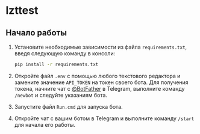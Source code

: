 # lzttest

## Начало работы

1. Установите необходимые зависимости из файла `requirements.txt`, введя следующую команду в консоли:

    ```bash
    pip install -r requirements.txt
    ```

2. Откройте файл `.env` с помощью любого текстового редактора и замените значение `API_TOKEN` на токен своего бота.
   Для получения токена, начните чат с [@BotFather](https://t.me/BotFather) в Telegram, выполните команду `/newbot` и следуйте указаниям бота.

3. Запустите файл `Run.cmd` для запуска бота.

4. Откройте чат с вашим ботом в Telegram и выполните команду `/start` для начала его работы.
